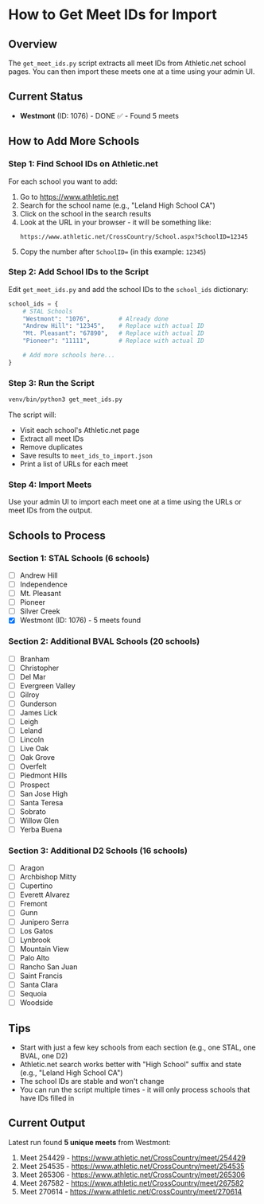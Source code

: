 # How to Get Meet IDs for Import

## Overview

The `get_meet_ids.py` script extracts all meet IDs from Athletic.net school pages. You can then import these meets one at a time using your admin UI.

## Current Status

- **Westmont** (ID: 1076) - DONE ✅ - Found 5 meets

## How to Add More Schools

### Step 1: Find School IDs on Athletic.net

For each school you want to add:

1. Go to https://www.athletic.net
2. Search for the school name (e.g., "Leland High School CA")
3. Click on the school in the search results
4. Look at the URL in your browser - it will be something like:
   ```
   https://www.athletic.net/CrossCountry/School.aspx?SchoolID=12345
   ```
5. Copy the number after `SchoolID=` (in this example: `12345`)

### Step 2: Add School IDs to the Script

Edit `get_meet_ids.py` and add the school IDs to the `school_ids` dictionary:

```python
school_ids = {
    # STAL Schools
    "Westmont": "1076",        # Already done
    "Andrew Hill": "12345",    # Replace with actual ID
    "Mt. Pleasant": "67890",   # Replace with actual ID
    "Pioneer": "11111",        # Replace with actual ID

    # Add more schools here...
}
```

### Step 3: Run the Script

```bash
venv/bin/python3 get_meet_ids.py
```

The script will:
- Visit each school's Athletic.net page
- Extract all meet IDs
- Remove duplicates
- Save results to `meet_ids_to_import.json`
- Print a list of URLs for each meet

### Step 4: Import Meets

Use your admin UI to import each meet one at a time using the URLs or meet IDs from the output.

## Schools to Process

### Section 1: STAL Schools (6 schools)
- [ ] Andrew Hill
- [ ] Independence
- [ ] Mt. Pleasant
- [ ] Pioneer
- [ ] Silver Creek
- [x] Westmont (ID: 1076) - 5 meets found

### Section 2: Additional BVAL Schools (20 schools)
- [ ] Branham
- [ ] Christopher
- [ ] Del Mar
- [ ] Evergreen Valley
- [ ] Gilroy
- [ ] Gunderson
- [ ] James Lick
- [ ] Leigh
- [ ] Leland
- [ ] Lincoln
- [ ] Live Oak
- [ ] Oak Grove
- [ ] Overfelt
- [ ] Piedmont Hills
- [ ] Prospect
- [ ] San Jose High
- [ ] Santa Teresa
- [ ] Sobrato
- [ ] Willow Glen
- [ ] Yerba Buena

### Section 3: Additional D2 Schools (16 schools)
- [ ] Aragon
- [ ] Archbishop Mitty
- [ ] Cupertino
- [ ] Everett Alvarez
- [ ] Fremont
- [ ] Gunn
- [ ] Junipero Serra
- [ ] Los Gatos
- [ ] Lynbrook
- [ ] Mountain View
- [ ] Palo Alto
- [ ] Rancho San Juan
- [ ] Saint Francis
- [ ] Santa Clara
- [ ] Sequoia
- [ ] Woodside

## Tips

- Start with just a few key schools from each section (e.g., one STAL, one BVAL, one D2)
- Athletic.net search works better with "High School" suffix and state (e.g., "Leland High School CA")
- The school IDs are stable and won't change
- You can run the script multiple times - it will only process schools that have IDs filled in

## Current Output

Latest run found **5 unique meets** from Westmont:

1. Meet 254429 - https://www.athletic.net/CrossCountry/meet/254429
2. Meet 254535 - https://www.athletic.net/CrossCountry/meet/254535
3. Meet 265306 - https://www.athletic.net/CrossCountry/meet/265306
4. Meet 267582 - https://www.athletic.net/CrossCountry/meet/267582
5. Meet 270614 - https://www.athletic.net/CrossCountry/meet/270614
